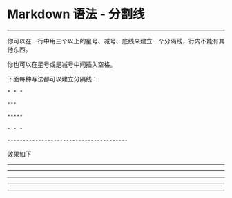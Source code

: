 # Markdown 语法 - 分割线

***

你可以在一行中用三个以上的星号、减号、底线来建立一个分隔线，行内不能有其他东西。

你也可以在星号或是减号中间插入空格。

下面每种写法都可以建立分隔线：

```
* * *

***

*****

- - -

---------------------------------------
```

效果如下

* * *


***


*****


- - -


---------------------------------------

